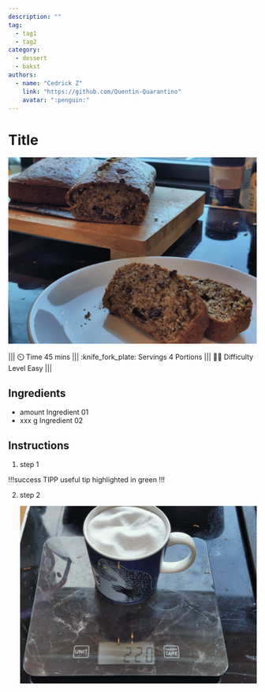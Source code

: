 ```yaml
---
description: ""
tag:
  - tag1
  - tag2
category:
  - dessert
  - bakst
authors:
  - name: "Cedrick Z"
    link: "https://github.com/Quentin-Quarantino"
    avatar: ":penguin:"
---
```


# Title

![](/static/bananbrod/bananbrod-banner.webp)

||| :timer_clock: Time
45 mins
||| :knife_fork_plate: Servings
4 Portions
||| :cook: Difficulty Level
Easy
|||

## Ingredients

- amount Ingredient 01
- xxx g Ingredient 02

## Instructions

1. step 1
<!-- dprint-ignore-start -->
!!!success TIPP
useful tip highlighted in green
!!!
<!-- dprint-ignore-end -->
2. step 2

   ![220g sukker](/static/bananbrod/bananbrod-sukker.webp)

